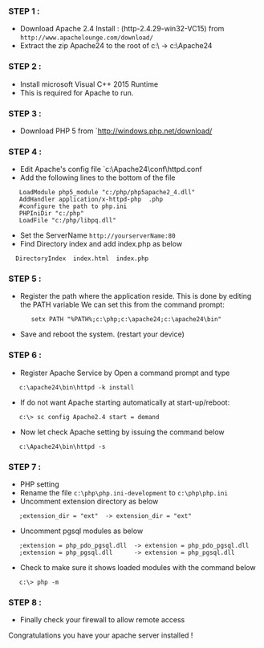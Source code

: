 ### STEP 1 :
- Download Apache 2.4 Install : (http-2.4.29-win32-VC15) from `http://www.apachelounge.com/download/`
- Extract the zip Apache24 to the root of c:\  -> c:\Apache24

### STEP 2 :
- Install microsoft Visual C++ 2015 Runtime
- This is required for Apache to run.

### STEP 3 :
- Download PHP 5 from `http://windows.php.net/download/

### STEP 4 :
- Edit Apache's config file `c:\Apache24\conf\httpd.conf
- Add the following lines to the bottom of the file
```
   LoadModule php5_module "c:/php/php5apache2_4.dll"
   AddHandler application/x-httpd-php  .php
   #configure the path to php.ini
   PHPIniDir "c:/php"
   LoadFile "c:/php/libpq.dll"
```
- Set the ServerName `http://yourserverName:80`
- Find Directory index and add index.php as below
```
  DirectoryIndex  index.html  index.php
```

### STEP 5 :
- Register the path where the application reside.
  This is done by editing the PATH variable 
  We can set this from the command prompt:
  ```
     setx PATH "%PATH%;c:\php;c:\apache24;c:\apache24\bin"
  ```
- Save and reboot the system. (restart your device)

### STEP 6 :
- Register Apache Service by Open a command prompt and type
```
   c:\apache24\bin\httpd -k install
```
- If do not want Apache starting automatically at start-up/reboot:
```
   c:\> sc config Apache2.4 start = demand
```
- Now let check Apache setting by issuing the command below
```
   c:\Apache24\bin\httpd -s
```

### STEP 7 :
- PHP setting
- Rename the file `c:\php\php.ini-development` to `c:\php\php.ini`
- Uncomment extension directory as below
```
   ;extension_dir = "ext"  -> extension_dir = "ext"
```
- Uncomment pgsql modules as below
```
   ;extension = php_pdo_pgsql.dll  -> extension = php_pdo_pgsql.dll
   ;extension = php_pgsql.dll      -> extension = php_pgsql.dll
```
- Check to make sure it shows loaded modules with the command below
```
   c:\> php -m
```

### STEP 8 :
- Finally check your firewall to allow remote access

Congratulations you have your apache server installed !

